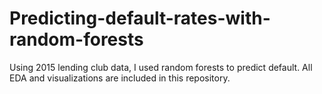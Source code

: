 # Predicting-default-rates-with-random-forests
Using 2015 lending club data, I used random forests to predict default. All EDA and visualizations are included in this repository.
